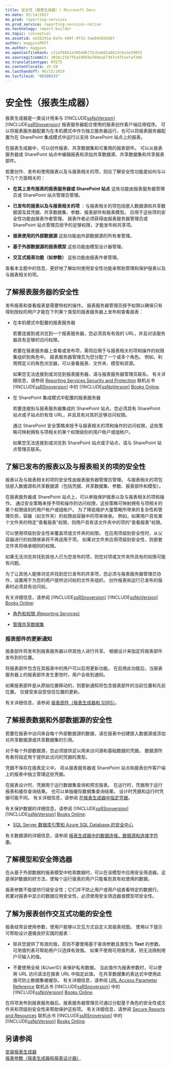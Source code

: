 ```yaml
---
title: 安全性（报表生成器）| Microsoft Docs
ms.date: 03/14/2017
ms.prod: reporting-services
ms.prod_service: reporting-services-native
ms.technology: report-builder
ms.topic: conceptual
ms.assetid: ed38291a-6afe-449f-9f32-3ae04502bd6f
author: maggiesMSFT
ms.author: maggies
ms.openlocfilehash: c21af6661a3854db731cbab82a8623c6e3e19855
ms.sourcegitcommit: 3026c22b7fba19059a769ea5f367c4f51efaf286
ms.translationtype: MTE75
ms.contentlocale: zh-CN
ms.lasthandoff: 06/15/2019
ms.locfileid: "66500535"
---
```

# <a name="security-report-builder"></a>安全性（报表生成器）
  报表生成器是一类设计用来与 [!INCLUDE[ssNoVersion](../../includes/ssnoversion-md.md)] [!INCLUDE[ssRSnoversion](../../includes/ssrsnoversion-md.md)] 报表服务器配合使用的报表创作客户端应用程序。 可以将报表服务器配置为在本机模式中作为独立服务器运行，也可以将报表服务器配置为在 SharePoint 集成模式中运行以支持 SharePoint 站点上的报表。  
  
 在报表生成器中，可以创作报表、共享数据集和可重用的报表部件。 可以从报表服务器或 SharePoint 站点中编辑报表和添加共享数据源、共享数据集和共享报表部件。  
  
 若要创作、发布和使用报表以及与报表相关的项，则应了解安全性功能是如何与以下几个方面相关的：  
  
-   **在其上发布报表的报表服务器或 SharePoint 站点** 这些功能由报表服务器管理员或 SharePoint 站点管理员管理。  
  
-   **已发布的报表以及与报表相关的项** ：与报表相关的项包括嵌入数据源和共享数据源及其凭据、共享数据集、参数、报表部件和报表模型。 应用于这些项的安全性功能由报表作者管理。 报表作者必须获得由报表服务器管理员或 SharePoint 站点管理员授予的足够权限，才能发布和共享项。  
  
-   **报表使用的外部数据源** 这些功能由外部数据源的所有者管理。  
  
-   **基于外部数据源的报表模型** 这些功能由模型设计器管理。  
  
-   **交互式报表功能（如参数）** 这些功能由报表作者管理。  
  
 查看本主题中的信息，更好地了解如何使用安全性功能来帮助管理和保护报表以及与报表相关的项。  
  
##  <a name="ReportServers"></a> 了解报表服务器的安全性  
 发布报表和查看报表是需要特权的操作。 报表服务器管理员授予权限以确保只有得到授权的用户才能在下列某个类型的报表服务器上发布和查看报表：  
  
-   在本机模式中配置的报表服务器  
  
     若要连接到或浏览到一个报表服务器，您必须具有有效的 URL，并且对该服务器具有足够的访问权限。  
  
     若要在报表服务器上查看或发布项，需将应用于与报表相关的项和操作的权限集组织到角色中。 报表服务器管理员为您分配了一个或多个角色。 例如，利用预定义的角色浏览器，可以查看报表、文件夹、模型和资源。  
  
     如果您无法连接到或浏览到报表服务器，请与报表服务器管理员联系。 有关详细信息，请参阅 [Reporting Services Security and Protection](../../reporting-services/security/reporting-services-security-and-protection.md) 联机丛书 [!INCLUDE[ssRSnoversion](../../includes/ssrsnoversion-md.md)] 中的 [!INCLUDE[ssNoVersion](../../includes/ssnoversion-md.md)] [Books Online](https://go.microsoft.com/fwlink/?linkid=121312).  
  
-   在 SharePoint 集成模式中配置的报表服务器  
  
     若要连接到与报表服务器集成的 SharePoint 站点，您必须具有 SharePoint 站点或子站点的有效 URL，并且具有对其的足够访问权限。  
  
     通过 SharePoint 安全策略来授予与报表相关的项和操作的访问权限，这些策略可映射拥有与项相关的某个权限级别的用户帐户或组帐户。  
  
     如果您无法连接到或浏览到 SharePoint 站点或子站点，请与 SharePoint 站点管理员联系。  
  
  
##  <a name="Reports"></a> 了解已发布的报表以及与报表相关的项的安全性  
 报表以及与报表相关的项的安全性由报表服务器管理员管理。 与报表相关的项包括嵌入数据源和共享数据源（包括凭据、共享数据集、参数、报表部件和模型）。  
  
 在报表服务器或 SharePoint 站点上，可以单独保护报表以及与报表相关的项和操作。 通过安全策略来授予项和操作的访问权限，这些策略可映射拥有与项相关的某个权限级别的用户帐户或组帐户。 为了降低维护大量策略所带来的复杂性和管理负担，容器（如文件夹）的权限由容器中的项来继承。 例如，如果用户具有某个文件夹的特定“查看报表”权限，则用户具有该文件夹中的项的“查看报表”权限。  
  
 可以使用项级别安全性来覆盖项或文件夹的权限。 在应用项级别安全性时，从父容器进行的权限继承将不再适用于项。 如果对文件夹应用项级别安全性，则嵌套文件夹将继承相同的权限。  
  
 如果无法浏览并找到其他人已为您发布的项，则您对项或文件夹所具有的权限可能有问题。  
  
 为了让其他人能够浏览并找到您已发布的共享项，您必须与报表服务器管理员协作，设置用于为您的用户提供访问权的文件夹组织。 创作报表和运行已发布的报表时必须具有访问权。  
  
 有关详细信息，请参阅 [!INCLUDE[ssRSnoversion](../../includes/ssrsnoversion-md.md)]  [!INCLUDE[ssNoVersion](../../includes/ssnoversion-md.md)] [Books Online](https://go.microsoft.com/fwlink/?linkid=121312):  
  
-   [角色和权限 (Reporting Services)](../../reporting-services/security/roles-and-permissions-reporting-services.md)  
  
-   [管理共享数据集](../../reporting-services/report-data/manage-shared-datasets.md)  
  
### <a name="update-notifications-for-report-parts"></a>报表部件的更新通知  
 报表部件将发布到报表服务器以供其他人进行共享。 根据设计来指定将报表部件发布到的位置。  
  
 将报表部件包含在其报表中的用户可以启用更新功能。 在启用此功能后，当报表服务器上的报表部件发生更改时，用户会收到通知。  
  
 如果报表部件是从原始位置移动的，则更新通知将包含报表部件的当前位置和先前位置。 仅接受来自受信任位置的更新。  
  
 有关详细信息，请参阅 [报表部件（报表生成器和 SSRS）](../../reporting-services/report-design/report-parts-report-builder-and-ssrs.md)。  
  
  
##  <a name="Data"></a> 了解报表数据和外部数据源的安全性  
 若要在报表中访问来自每个外部数据源的数据，请在报表中创建嵌入数据源或添加对共享数据源或共享数据集的引用。  
  
 对于每个外部数据源，您必须提供足以用来访问源和基础数据的凭据。 数据源所有者将指定用于提供此访问的凭据的类型。  
  
 凭据不保存在报表定义中。 将从报表服务器或 SharePoint 站点和报表创作客户端上的报表中独立管理这些凭据。  
  
 在报表设计时，凭据用于运行数据集查询和预览报表。 在运行时，凭据用于运行报表和缓存查询结果。 也可以单独缓存数据集查询结果。 设计时凭据和运行时凭据可能不同。 有关详细信息，请参阅 [在报表生成器中指定凭据](https://msdn.microsoft.com/library/7412ce68-aece-41c0-8c37-76a0e54b6b53)。  
  
 有关保护数据的详细信息，请参阅 [!INCLUDE[ssRSnoversion](../../includes/ssrsnoversion-md.md)]  [!INCLUDE[ssNoVersion](../../includes/ssnoversion-md.md)] [Books Online](https://go.microsoft.com/fwlink/?linkid=121312):  
  
-   [SQL Server 数据库引擎和 Azure SQL Database 的安全中心](../../relational-databases/security/security-center-for-sql-server-database-engine-and-azure-sql-database.md)  
  
 有关数据源的详细信息，请参阅 [报表生成器中的数据连接、数据源和连接字符串](../report-data/data-connections-data-sources-and-connection-strings-report-builder-and-ssrs.md)。  
  
  
##  <a name="Models"></a> 了解模型和安全筛选器  
 在从基于外部数据的报表模型中检索数据时，可以在该模型中应用安全筛选器。这是保护数据的好方法，使每个运行报表的用户只能看到其有权使用的数据。  
  
 报表参数不能提供行级安全性；它们并不防止用户或用户组查看特定的数据行。 若要对报表中显示的数据应用安全性，必须使用安全筛选器或模型项安全性。  
  
  
##  <a name="Interactive"></a> 了解为报表创作交互式功能的安全性  
 报表经常会使用参数，使用户能够以交互方式自定义其报表视图。 使用以下提示可帮助设计遵循良好实践的报表：  
  
-   除非您提供了有效的值，否则不要使用基于查询参数且类型为 **Text** 的参数。 可用值列表可帮助用户只选择有效值。 如果不使用可用值列表，则无法限制用户可输入的值。  
  
-   不要使用全局 [&UserID] 来保护私有数据。 当此值作为报表参数时，可以使用 URL 访问语法在报表 URL 中指定此值。 在共享数据集的表达式中使用此值可防止数据集被缓存。 有关详细信息，请参阅 [URL Access Parameter Reference](../../reporting-services/url-access-parameter-reference.md) 联机丛书 [!INCLUDE[ssRSnoversion](../../includes/ssrsnoversion-md.md)] 中的 [!INCLUDE[ssNoVersion](../../includes/ssnoversion-md.md)] [Books Online](https://go.microsoft.com/fwlink/?linkid=121312).  
  
 在将项发布到报表服务器后，报表服务器管理员可通过分配基于角色的安全性或文件夹和项级别安全性来帮助保护这些项。 有关详细信息，请参阅 [Secure Reports and Resources](../../reporting-services/security/secure-reports-and-resources.md) 联机丛书 [!INCLUDE[ssRSnoversion](../../includes/ssrsnoversion-md.md)] 中的 [!INCLUDE[ssNoVersion](../../includes/ssnoversion-md.md)] [Books Online](https://go.microsoft.com/fwlink/?linkid=121312).  
  
  
## <a name="see-also"></a>另请参阅  
 [安装报表生成器](../install-windows/install-report-builder.md)  
 [报表参数（报表生成器和报表设计器）](../../reporting-services/report-design/report-parameters-report-builder-and-report-designer.md)  
  
  
